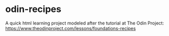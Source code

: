 # odin-recipes

A quick html learning project modeled after the tutorial at The Odin Project: <https://www.theodinproject.com/lessons/foundations-recipes>